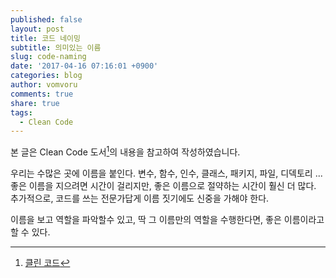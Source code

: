 ```yaml
---
published: false
layout: post
title: 코드 네이밍
subtitle: 의미있는 이름
slug: code-naming
date: '2017-04-16 07:16:01 +0900'
categories: blog
author: vomvoru
comments: true
share: true
tags:
  - Clean Code
---
```

본 글은 Clean Code 도서[^1]의 내용을 참고하여 작성하였습니다.

우리는 수많은 곳에 이름을 붙인다. 변수, 함수, 인수, 클래스, 패키지, 파일, 디덱토리 ...
좋은 이름을 지으려면 시간이 걸리지만, 좋은 이름으로 절약하는 시간이 훨신 더 많다.
추가적으로, 코드를 쓰는 전문가답게 이름 짓기에도 신중을 가해야 한다.

이름을 보고 역할을 파악할수 있고, 딱 그 이름만의 역할을 수행한다면, 좋은 이름이라고 할 수 있다.



[^1]: [클린 코드](http://www.insightbook.co.kr/%EB%8F%84%EC%84%9C-%EB%AA%A9%EB%A1%9D/ppp-%EC%8B%9C%EB%A6%AC%EC%A6%88/%ED%81%B4%EB%A6%B0%EC%BD%94%EB%93%9C)
